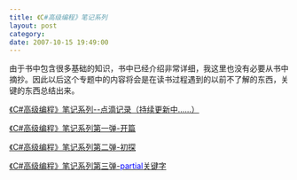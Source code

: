```yaml
---
title: 《C#高级编程》笔记系列
layout: post
category: 
date: 2007-10-15 19:49:00
---
```


由于书中包含很多基础的知识，书中已经介绍非常详细，我这里也没有必要从书中摘抄。因此以后这个专题中的内容将会是在读书过程遇到的以前不了解的东西，关键的东西总结出来。
  
[《C#高级编程》笔记系列--点滴记录（持续更新中&#8230;&#8230;）](../archive/2007/10/28/940352.html)
  
[《C#高级编程》笔记系列第一弹-开篇](http://www.cnblogs.com/zcr1985/archive/2007/09/22/902626.html)
  
[
《C#高级编程》笔记系列第二弹-初探](http://www.cnblogs.com/zcr1985/archive/2007/10/01/912518.html)
  
[
《C#高级编程》笔记系列第三弹-<span style="color: blue;">partial</span>关键字](http://www.cnblogs.com/zcr1985/archive/2007/10/28/940444.html)